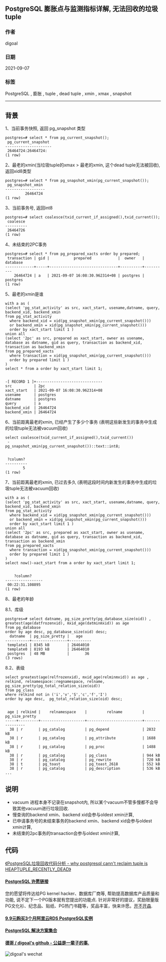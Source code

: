 ## PostgreSQL 膨胀点与监测指标详解, 无法回收的垃圾tuple   
    
### 作者    
digoal    
    
### 日期    
2021-09-07     
    
### 标签    
PostgreSQL , 膨胀 , tuple , dead tuple , xmin , xmax , snapshot    
    
----    
    
## 背景    
  
1、当前事务快照, 返回 pg_snapshot 类型  
  
```  
postgres=# select * from pg_current_snapshot();  
 pg_current_snapshot   
---------------------  
 26464724:26464724:  
(1 row)  
```  
  
2、最老的xmin(当垃圾tuple的xmax > 最老的xmin, 这个dead tuple无法被回收), 返回xid8类型  
  
```  
postgres=# select * from pg_snapshot_xmin(pg_current_snapshot());  
 pg_snapshot_xmin   
------------------  
         26464724  
(1 row)  
```  
  
3、当前事务号, 返回int8    
  
```  
postgres=# select coalesce(txid_current_if_assigned(),txid_current());  
 coalesce   
----------  
 26464726  
(1 row)  
```  
  
4、未结束的2PC事务  
  
```  
postgres=# select * from pg_prepared_xacts order by prepared;  
 transaction | gid |           prepared            |  owner   | database   
-------------+-----+-------------------------------+----------+----------  
    26464724 | a   | 2021-09-07 16:08:30.962314+08 | postgres | postgres  
(1 row)  
```  
  
5、最老的xmin是谁   
  
```  
with a as (  
(select 'pg_stat_activity' as src, xact_start, usename,datname, query, backend_xid, backend_xmin   
from pg_stat_activity   
  where backend_xid = xid(pg_snapshot_xmin(pg_current_snapshot()))   
  or backend_xmin = xid(pg_snapshot_xmin(pg_current_snapshot()))   
  order by xact_start limit 1 )  
union all   
(select '2pc' as src, prepared as xact_start, owner as usename, database as datname, gid as query, transaction as backend_xid, transaction as backend_xmin  
from pg_prepared_xacts   
  where transaction = xid(pg_snapshot_xmin(pg_current_snapshot()))   
  order by prepared limit 1 )  
)  
select * from a order by xact_start limit 1;   
  
  
-[ RECORD 1 ]+------------------------------  
src          | 2pc  
xact_start   | 2021-09-07 16:08:30.962314+08  
usename      | postgres  
datname      | postgres  
query        | a  
backend_xid  | 26464724  
backend_xmin | 26464724  
```  
  
6、当前距离最老的xmin, 已经产生了多少个事务 (表明这些新发生的事务中生成的垃圾tuple无法被vacuum回收)  
  
```  
select coalesce(txid_current_if_assigned(),txid_current())  
 -   
pg_snapshot_xmin(pg_current_snapshot())::text::int8;  
  
  
 ?column?   
----------  
        5  
(1 row)  
```  
  
7、当前距离最老的xmin, 已过去多久 (表明这段时间内新发生的事务中生成的垃圾tuple无法被vacuum回收)  
  
```  
with a as (  
(select 'pg_stat_activity' as src, xact_start, usename,datname, query, backend_xid, backend_xmin   
from pg_stat_activity   
  where backend_xid = xid(pg_snapshot_xmin(pg_current_snapshot()))   
  or backend_xmin = xid(pg_snapshot_xmin(pg_current_snapshot()))   
  order by xact_start limit 1 )  
union all   
(select '2pc' as src, prepared as xact_start, owner as usename, database as datname, gid as query, transaction as backend_xid, transaction as backend_xmin  
from pg_prepared_xacts   
  where transaction = xid(pg_snapshot_xmin(pg_current_snapshot()))   
  order by prepared limit 1 )  
)  
select now()-xact_start from a order by xact_start limit 1;   
  
  
    ?column?       
-----------------  
 00:22:31.108895  
(1 row)  
```  
  
8、最老的年龄  
  
8\.1、库级  
  
```  
postgres=# select datname, pg_size_pretty(pg_database_size(oid)) , greatest(age(datfrozenxid), mxid_age(datminmxid)) as age   
from pg_database   
order by age desc, pg_database_size(oid) desc;  
  datname  | pg_size_pretty |   age      
-----------+----------------+----------  
 template1 | 8345 kB        | 26464010  
 template0 | 8193 kB        | 26464010  
 postgres  | 48 MB          |       36  
(3 rows)  
```  
  
8\.2、表级  
  
```  
select greatest(age(relfrozenxid), mxid_age(relminmxid)) as age , relkind, relnamespace::regnamespace, relname, pg_size_pretty(pg_total_relation_size(oid))   
from pg_class   
where relkind not in ('i','v','S','c','f','I')  
order by age desc,  pg_total_relation_size(oid) desc;  
  
  
 age | relkind |    relnamespace    |         relname         | pg_size_pretty   
-----+---------+--------------------+-------------------------+----------------  
  38 | r       | pg_catalog         | pg_depend               | 2832 kB  
  38 | r       | pg_catalog         | pg_attribute            | 1688 kB  
  38 | r       | pg_catalog         | pg_proc                 | 1488 kB  
  38 | r       | pg_catalog         | pg_class                | 944 kB  
  38 | r       | pg_catalog         | pg_rewrite              | 720 kB  
  38 | t       | pg_toast           | pg_toast_2618           | 552 kB  
  38 | r       | pg_catalog         | pg_description          | 536 kB  
...  
```  
  
  
## 说明  
- vacuum 进程本身不记录在snapshot内, 所以某个vacuum不管多慢都不会导致其他vacuum进行垃圾回收.   
- 慢查询的backend xmin、backend xid会参与oldest xmin计算,   
- 已申请事务号的未结束事务的backend xmin、backend xid会参与oldest xmin计算,   
- 未结束的2pc事务的transaction会参与oldest xmin计算,   
  
  
## 代码  
[《PostgreSQL垃圾回收代码分析 - why postgresql cann't reclaim tuple is HEAPTUPLE_RECENTLY_DEAD》](../201505/20150503_01.md)    
  
  
  
#### [PostgreSQL 许愿链接](https://github.com/digoal/blog/issues/76 "269ac3d1c492e938c0191101c7238216")
您的愿望将传达给PG kernel hacker、数据库厂商等, 帮助提高数据库产品质量和功能, 说不定下一个PG版本就有您提出的功能点. 针对非常好的提议，奖励限量版PG文化衫、纪念品、贴纸、PG热门书籍等，奖品丰富，快来许愿。[开不开森](https://github.com/digoal/blog/issues/76 "269ac3d1c492e938c0191101c7238216").  
  
  
#### [9.9元购买3个月阿里云RDS PostgreSQL实例](https://www.aliyun.com/database/postgresqlactivity "57258f76c37864c6e6d23383d05714ea")
  
  
#### [PostgreSQL 解决方案集合](https://yq.aliyun.com/topic/118 "40cff096e9ed7122c512b35d8561d9c8")
  
  
#### [德哥 / digoal's github - 公益是一辈子的事.](https://github.com/digoal/blog/blob/master/README.md "22709685feb7cab07d30f30387f0a9ae")
  
  
![digoal's wechat](../pic/digoal_weixin.jpg "f7ad92eeba24523fd47a6e1a0e691b59")
  
